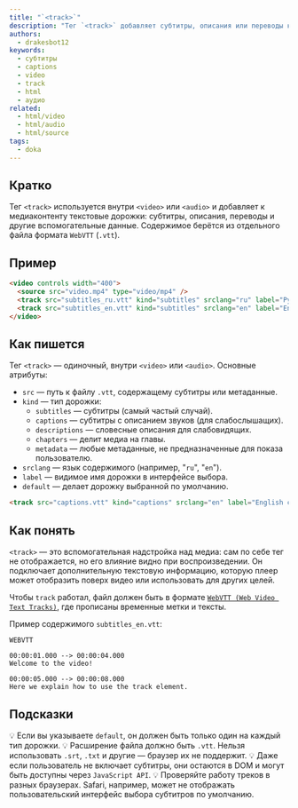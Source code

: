 ```yaml
---
title: "`<track>`"
description: "Тег `<track>` добавляет субтитры, описания или переводы к видео и аудио через отдельный текстовый файл."
authors:
  - drakesbot12
keywords:
  - субтитры
  - captions
  - video
  - track
  - html
  - аудио
related:
  - html/video
  - html/audio
  - html/source
tags:
  - doka
---
```


## Кратко

Тег `<track>` используется внутри `<video>` или `<audio>` и добавляет к медиаконтенту текстовые дорожки: субтитры, описания, переводы и другие вспомогательные данные. Содержимое берётся из отдельного файла формата `WebVTT` (`.vtt`).

## Пример

```html
<video controls width="400">
  <source src="video.mp4" type="video/mp4" />
  <track src="subtitles_ru.vtt" kind="subtitles" srclang="ru" label="Русский" default />
  <track src="subtitles_en.vtt" kind="subtitles" srclang="en" label="English" />
</video>
```

## Как пишется

Тег `<track>` — одиночный, внутри `<video>` или `<audio>`. Основные атрибуты:

- `src` — путь к файлу `.vtt`, содержащему субтитры или метаданные.
- `kind` — тип дорожки:
  - `subtitles` — субтитры (самый частый случай).
  - `captions` — субтитры с описанием звуков (для слабослышащих).
  - `descriptions` — словесные описания для слабовидящих.
  - `chapters` — делит медиа на главы.
  - `metadata` — любые метаданные, не предназначенные для показа пользователю.
- `srclang` — язык содержимого (например, "`ru`", "`en`").
- `label` — видимое имя дорожки в интерфейсе выбора.
- `default` — делает дорожку выбранной по умолчанию.

```html
<track src="captions.vtt" kind="captions" srclang="en" label="English captions" default />
```

## Как понять

`<track>` — это вспомогательная надстройка над медиа: сам по себе тег не отображается, но его влияние видно при воспроизведении. Он подключает дополнительную текстовую информацию, которую плеер может отобразить поверх видео или использовать для других целей.

Чтобы `track` работал, файл должен быть в формате [`WebVTT (Web Video Text Tracks)`](https://developer.mozilla.org/en-US/docs/Web/API/WebVTT_API), где прописаны временные метки и тексты.

Пример содержимого `subtitles_en.vtt`:

```pgsql
WEBVTT

00:00:01.000 --> 00:00:04.000
Welcome to the video!

00:00:05.000 --> 00:00:08.000
Here we explain how to use the track element.
```

## Подсказки

💡 Если вы указываете `default`, он должен быть только один на каждый тип дорожки.
💡 Расширение файла должно быть `.vtt`. Нельзя использовать `.srt`, `.txt` и другие — браузер их не поддержит.
💡 Даже если пользователь не включает субтитры, они остаются в DOM и могут быть доступны через `JavaScript API`.
💡 Проверяйте работу треков в разных браузерах. Safari, например, может не отображать пользовательский интерфейс выбора субтитров по умолчанию.
